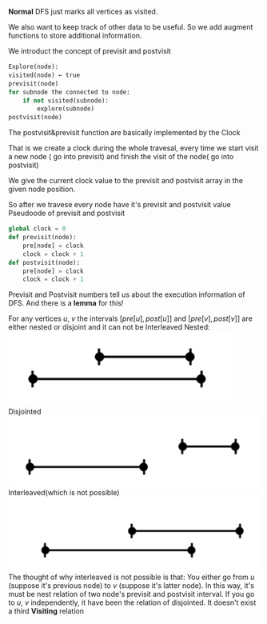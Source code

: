 **Normal** DFS just marks all vertices as visited.

We also want to keep track of other data to be useful. So we add augment functions to store additional information.

We introduct the concept of previsit and postvisit
```Python
Explore(node):
visited(node) ← true 
previsit(node)
for subnode the connected to node:
    if not visited(subnode): 
        explore(subnode)
postvisit(node)
```
The postvisit&previsit function are basically implemented by the Clock

That is we create a clock during the whole travesal, every time we start visit a new node ( go into previsit) and finish the visit of the node( go into postvisit)

We give the current clock value to the previsit and postvisit array in the given node position.

So after we travese every node have it's previsit and postvisit value
Pseudoode of previsit and postvisit
```Python
global clock = 0
def previsit(node):
    pre[node] = clock 
    clock = clock + 1
def postvisit(node):
    pre[node] = clock 
    clock = clock + 1
```

Previsit and Postvisit numbers tell us about the execution information of DFS.
And there is a **lemma** for this!

For any vertices $u$, $v$ the intervals $[pre[u],post[u]]$ and $[pre[v],post[v]]$ are either nested or disjoint and it can not be Interleaved
Nested:
![nested relation](nested.png)
Disjointed
![disjoint relation](disjoint.png)
Interleaved(which is not possible)
![interleaved relation](interleaved.png)
The thought of why interleaved is not possible is that:
You either go from $u$ (suppose it's previous node) to $v$ (suppose it's latter node). In this way, it's must be nest relation of two node's previsit and postvisit interval.
If you go to $u$, $v$ independently, it have been the relation of disjointed.
It doesn't exist a third **Visiting** relation 